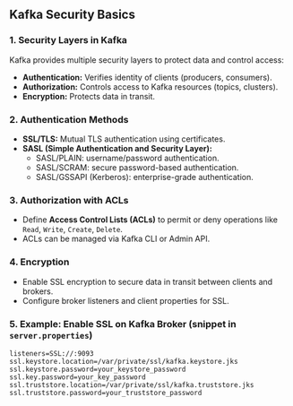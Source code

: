 ##  Kafka Security Basics

### 1. Security Layers in Kafka
Kafka provides multiple security layers to protect data and control access:

- **Authentication:** Verifies identity of clients (producers, consumers).
- **Authorization:** Controls access to Kafka resources (topics, clusters).
- **Encryption:** Protects data in transit.


### 2. Authentication Methods
- **SSL/TLS:** Mutual TLS authentication using certificates.
- **SASL (Simple Authentication and Security Layer):**
  - SASL/PLAIN: username/password authentication.
  - SASL/SCRAM: secure password-based authentication.
  - SASL/GSSAPI (Kerberos): enterprise-grade authentication.


### 3. Authorization with ACLs
- Define **Access Control Lists (ACLs)** to permit or deny operations like `Read`, `Write`, `Create`, `Delete`.
- ACLs can be managed via Kafka CLI or Admin API.


### 4. Encryption
- Enable SSL encryption to secure data in transit between clients and brokers.
- Configure broker listeners and client properties for SSL.


### 5. Example: Enable SSL on Kafka Broker (snippet in `server.properties`)
```properties
listeners=SSL://:9093
ssl.keystore.location=/var/private/ssl/kafka.keystore.jks
ssl.keystore.password=your_keystore_password
ssl.key.password=your_key_password
ssl.truststore.location=/var/private/ssl/kafka.truststore.jks
ssl.truststore.password=your_truststore_password
```